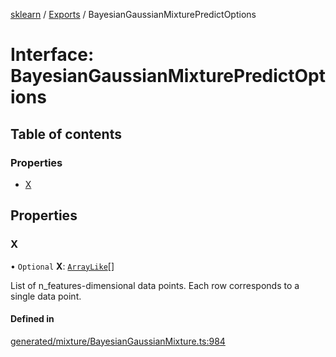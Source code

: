 [sklearn](../readme.md) / [Exports](../modules.md) / BayesianGaussianMixturePredictOptions

# Interface: BayesianGaussianMixturePredictOptions

## Table of contents

### Properties

- [X](BayesianGaussianMixturePredictOptions.md#x)

## Properties

### X

• `Optional` **X**: [`ArrayLike`](../modules.md#arraylike)[]

List of n\_features-dimensional data points. Each row corresponds to a single data point.

#### Defined in

[generated/mixture/BayesianGaussianMixture.ts:984](https://github.com/transitive-bullshit/scikit-learn-ts/blob/367336a/packages/sklearn/src/generated/mixture/BayesianGaussianMixture.ts#L984)
